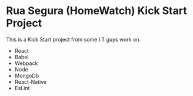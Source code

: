 # Rua Segura (HomeWatch)  Kick Start Project

This is a Kick Start project from some I.T guys work on.

- React 
- Babel 
- Webpack   
- Node 
- MongoDb
- React-Native
- EsLint
